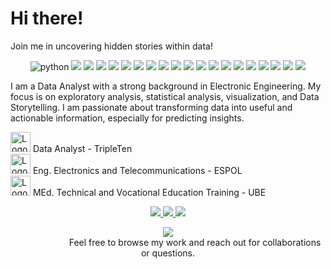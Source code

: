<h1 align="left">Hi there!</h1>
<p align="left">
  Join me in uncovering hidden stories within data!
</p>

<p align="center">
  <img src="https://img.shields.io/badge/python-yellow?style=for-the-badge&logo=python" alt="python" />
  <img src="https://img.shields.io/badge/-Tableau-E97627?style=for-the-badge&logo=Tableau&logoColor=white" />
  <img src="https://img.shields.io/badge/-MySQL-4479A1?style=for-the-badge&logo=MySQL&logoColor=white" />
  <img src="https://img.shields.io/badge/-Pandas-150458?style=for-the-badge&logo=pandas&logoColor=white" />
  <img src="https://img.shields.io/badge/-NumPy-4D77CF?style=for-the-badge&logo=NumPy&logoColor=white" /> 
  <img src="https://img.shields.io/badge/-SciPy-0748b0?style=for-the-badge&logo=SciPy&logoColor=white" />
  
  <img src="https://img.shields.io/badge/-Matplotlib-013243?style=for-the-badge&logo=Matplotlib&logoColor=white" /> 
  <img src="https://img.shields.io/badge/-Seaborn-5C7DA2?style=for-the-badge&logo=Seaborn&logoColor=white" /> 
  <img src="https://img.shields.io/badge/-Plotly-3F4F75?style=for-the-badge&logo=plotly&logoColor=white" />
  
  <img src="https://img.shields.io/badge/-Scikit%20Learn-F7931E?style=for-the-badge&logo=scikit-learn&logoColor=white" />
  <img src="https://img.shields.io/badge/-Microsoft%20Office-D83B01?style=for-the-badge&logo=Microsoft%20Office&logoColor=white" />
  
  <img src="https://img.shields.io/badge/-Anaconda-44A833?style=for-the-badge&logo=Anaconda&logoColor=white" />
  <img src="https://img.shields.io/badge/-Jupyter-F37626?style=for-the-badge&logo=Jupyter&logoColor=white" />
  <img src="https://img.shields.io/badge/-Google%20Colab-F9AB00?style=for-the-badge&logo=Google%20Colab&logoColor=white" />
  <img src="https://img.shields.io/badge/-VSCode-007ACC?style=for-the-badge&logo=Visual-Studio-Code&logoColor=white" />
  <img src="https://img.shields.io/badge/-Project%20IDX-8964E8?style=for-the-badge&logo=Google%20Cloud&logoColor=white" /> 

  <img src="https://img.shields.io/badge/-Arduino-00979D?style=for-the-badge&logo=Arduino&logoColor=white" />
  
  <img src="https://img.shields.io/badge/-SciSpace-FFFFFF?style=for-the-badge&logoColor=black&labelColor=FF4500" /> 
  <img src="https://img.shields.io/badge/-Blackbox-000000?style=for-the-badge&logo=Google&logoColor=white" />
  <img src="https://img.shields.io/badge/-Bing%20Copilot-075DD1?style=for-the-badge&logo=Bing&logoColor=white" />
</p>


I am a Data Analyst with a strong background in Electronic Engineering. My focus is on exploratory analysis, statistical analysis, visualization, and Data Storytelling. I am passionate about transforming data into useful and actionable information, especially for predicting insights.


<p align="left">
  <img src="https://encrypted-tbn0.gstatic.com/images?q=tbn:ANd9GcTtQhOxCbDgjJ74d_KCtNBNcje0EluubZntQQ&s" width="32" alt="Logo1" />  Data Analyst - TripleTen<br>
  <img src="https://media.licdn.com/dms/image/D4E0BAQFyHvObWMpxmQ/company-logo_200_200/0/1701282557609/espol_logo?e=2147483647&v=beta&t=DsZ6CNNa8a01dHMniRkWqnfzX3-3lpfn4YyUAjprwJs" width="32" alt="Logo2" />  Eng. Electronics and Telecommunications - ESPOL<br>
  <img src="https://encrypted-tbn0.gstatic.com/images?q=tbn:ANd9GcTbIcRLAUc1AEd0t5yzZYBkv9umyKDad8EHeg&s" width="32" alt="Logo3" />  MEd. Technical and Vocational Education Training - UBE
</p>

<p align="center">
  <a href="https://www.linkedin.com/in/ajvinuez/">
    <img src="https://img.shields.io/badge/-LinkedIn-blue?style=for-the-badge&logo=LinkedIn&logoColor=white&link=https://www.linkedin.com/in/ajvinuez/" />
  </a>
  
  <a href="mailto:ajvinuez@outlook.com">
    <img src="https://img.shields.io/badge/-Outlook-FFFFFF?style=for-the-badge&logo=Microsoft-Outlook&logoColor=0078D4&link=mailto:ajvinuez@outlook.com" />
  </a>

  <a href="https://www.kaggle.com/adrianvinueza">
    <img src="https://img.shields.io/badge/-Kaggle-20BEFF?style=for-the-badge&logo=Kaggle&logoColor=white&link=https://www.kaggle.com/adrianvinueza" />
  </a>
  
</p>
<div align="center">
  <img src="https://github-readme-stats.vercel.app/api?username=ScinDBad&show_icons=true&theme=dark" /><br>
  <span style="visibility: hidden;">Título oculto</span>
  Feel free to browse my work and reach out for collaborations or questions.
</div>




